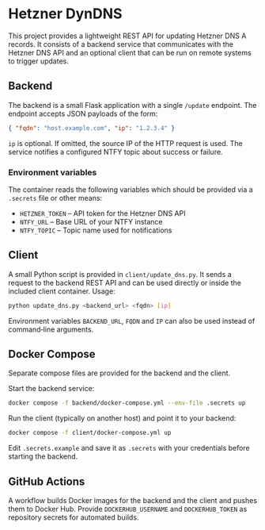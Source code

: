 # Hetzner DynDNS

This project provides a lightweight REST API for updating Hetzner DNS A records.
It consists of a backend service that communicates with the Hetzner DNS API and
an optional client that can be run on remote systems to trigger updates.

## Backend

The backend is a small Flask application with a single `/update` endpoint.  The
endpoint accepts JSON payloads of the form:

```json
{ "fqdn": "host.example.com", "ip": "1.2.3.4" }
```

`ip` is optional. If omitted, the source IP of the HTTP request is used. The
service notifies a configured NTFY topic about success or failure.

### Environment variables

The container reads the following variables which should be provided via a
`.secrets` file or other means:

- `HETZNER_TOKEN` – API token for the Hetzner DNS API
- `NTFY_URL` – Base URL of your NTFY instance
- `NTFY_TOPIC` – Topic name used for notifications

## Client

A small Python script is provided in `client/update_dns.py`.  It sends a request
to the backend REST API and can be used directly or inside the included client
container.  Usage:

```bash
python update_dns.py <backend_url> <fqdn> [ip]
```

Environment variables `BACKEND_URL`, `FQDN` and `IP` can also be used instead of
command‑line arguments.

## Docker Compose

Separate compose files are provided for the backend and the client.

Start the backend service:

```bash
docker compose -f backend/docker-compose.yml --env-file .secrets up
```

Run the client (typically on another host) and point it to your backend:

```bash
docker compose -f client/docker-compose.yml up
```

Edit `.secrets.example` and save it as `.secrets` with your credentials before
starting the backend.

## GitHub Actions

A workflow builds Docker images for the backend and the client and
pushes them to Docker Hub.  Provide `DOCKERHUB_USERNAME` and
`DOCKERHUB_TOKEN` as repository secrets for automated builds.

